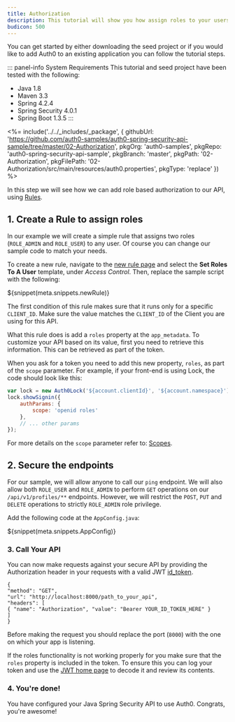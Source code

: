 ```yaml
---
title: Authorization
description: This tutorial will show you how assign roles to your users, and use those claims to authorize or deny a user to access certain API endpoints.
budicon: 500
---
```


You can get started by either downloading the seed project or if you would like to add Auth0 to an existing application you can follow the tutorial steps.

::: panel-info System Requirements
This tutorial and seed project have been tested with the following:

* Java 1.8
* Maven 3.3
* Spring 4.2.4
* Spring Security 4.0.1
* Spring Boot 1.3.5
:::

<%= include('../../_includes/_package', {
  githubUrl: 'https://github.com/auth0-samples/auth0-spring-security-api-sample/tree/master/02-Authorization',
  pkgOrg: 'auth0-samples',
  pkgRepo: 'auth0-spring-security-api-sample',
  pkgBranch: 'master',
  pkgPath: '02-Authorization',
  pkgFilePath: '02-Authorization/src/main/resources/auth0.properties',
  pkgType: 'replace'
}) %>

In this step we will see how we can add role based authorization to our API, using [Rules](/rules).

## 1. Create a Rule to assign roles

In our example we will create a simple rule that assigns two roles (`ROLE_ADMIN` and `ROLE_USER`) to any user. Of course you can change our sample code to match your needs.

To create a new rule, navigate to the [new rule page](${manage_url}/#/rules/new) and select the __Set Roles To A User__ template, under _Access Control_. Then, replace the sample script with the following:

${snippet(meta.snippets.newRule)}

The first condition of this rule makes sure that it runs only for a specific `CLIENT_ID`. Make sure the value matches the `CLIENT_ID` of the Client you are using for this API.

What this rule does is add a `roles` property at the `app_metadata`. To customize your API based on its value, first you need to retrieve this information. This can be retrieved as part of the token.

When you ask for a token you need to add this new property, `roles`, as part of the `scope` parameter. For example, if your front-end is using Lock, the code should look like this:

```js
var lock = new Auth0Lock('${account.clientId}', '${account.namespace}');
lock.showSignin({
    authParams: {
        scope: 'openid roles'
    },
    // ... other params
});
```

For more details on the `scope` parameter refer to: [Scopes](/scopes).

## 2. Secure the endpoints

For our sample, we will allow anyone to call our `ping` endpoint. We will also allow both `ROLE_USER` and `ROLE_ADMIN` to perform `GET` operations on our `/api/v1/profiles/**` endpoints. However, we will restrict the `POST`, `PUT` and `DELETE` operations to strictly `ROLE_ADMIN` role privilege.

Add the following code at the `AppConfig.java`:

${snippet(meta.snippets.AppConfig)}

### 3. Call Your API

You can now make requests against your secure API by providing the Authorization header in your requests with a valid JWT [id_token](/tokens#auth0-id_token-jwt-).

```har
{
"method": "GET",
"url": "http://localhost:8000/path_to_your_api",
"headers": [
{ "name": "Authorization", "value": "Bearer YOUR_ID_TOKEN_HERE" }
]
}
```

Before making the request you should replace the port (`8000`) with the one on which your app is listening.

If the roles functionality is not working properly for you make sure that the `roles` property is included in the token. To ensure this you can log your token and use the [JWT home page](https://jwt.io/) to decode it and review its contents.

### 4. You're done!

You have configured your Java Spring Security API to use Auth0. Congrats, you're awesome!
